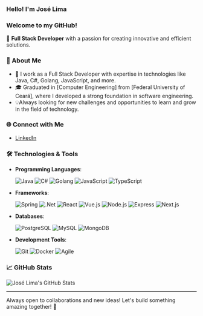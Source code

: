 ### Hello! I'm José Lima

### Welcome to my GitHub!

🔧 **Full Stack Developer** with a passion for creating innovative and efficient solutions.

### 📌 About Me
- 💼 I work as a Full Stack Developer with expertise in technologies like Java, C#, Golang, JavaScript, and more.
- 🎓 Graduated in [Computer Engineering] from [Federal University of Ceará], where I developed a strong foundation in software engineering.
- 💡Always looking for new challenges and opportunities to learn and grow in the field of technology.

### 🌐 Connect with Me
- [LinkedIn](https://www.linkedin.com/in/joselalima/)

### 🛠️ Technologies & Tools
- **Programming Languages**:
  
  ![Java](https://img.shields.io/badge/Java-ED8B00?style=for-the-badge&logo=java&logoColor=white)
  ![C#](https://img.shields.io/badge/C%23-239120?style=for-the-badge&logo=c-sharp&logoColor=white)
  ![Golang](https://img.shields.io/badge/Go-00ADD8?style=for-the-badge&logo=go&logoColor=white)
  ![JavaScript](https://img.shields.io/badge/JavaScript-323330?style=for-the-badge&logo=javascript&logoColor=F7DF1E)
  ![TypeScript](https://img.shields.io/badge/TypeScript-007ACC?style=for-the-badge&logo=typescript&logoColor=white)
- **Frameworks**:
  
  ![Spring](https://img.shields.io/badge/Spring-6DB33F?style=for-the-badge&logo=spring&logoColor=white)
  ![.Net](https://img.shields.io/badge/.NET-512BD4?style=for-the-badge&logo=dotnet&logoColor=white)
  ![React](https://img.shields.io/badge/React-20232A?style=for-the-badge&logo=react&logoColor=61DAFB)
  ![Vue.js](https://img.shields.io/badge/Vue.js-35495E?style=for-the-badge&logo=vue.js&logoColor=4FC08D)
  ![Node.js](https://img.shields.io/badge/Node.js-339933?style=for-the-badge&logo=nodedotjs&logoColor=white)
  ![Express](https://img.shields.io/badge/Express-000000?style=for-the-badge&logo=express&logoColor=white)
  ![Next.js](https://img.shields.io/badge/Next.js-000000?style=for-the-badge&logo=nextdotjs&logoColor=white)
- **Databases**:
  
  ![PostgreSQL](https://img.shields.io/badge/PostgreSQL-316192?style=for-the-badge&logo=postgresql&logoColor=white)
  ![MySQL](https://img.shields.io/badge/MySQL-00000F?style=for-the-badge&logo=mysql&logoColor=white)
  ![MongoDB](https://img.shields.io/badge/MongoDB-4EA94B?style=for-the-badge&logo=mongodb&logoColor=white)
- **Development Tools**:
  
  ![Git](https://img.shields.io/badge/Git-F05032?style=for-the-badge&logo=git&logoColor=white)
  ![Docker](https://img.shields.io/badge/Docker-2496ED?style=for-the-badge&logo=docker&logoColor=white)
  ![Agile](https://img.shields.io/badge/Agile-80CC28?style=for-the-badge&logo=agile&logoColor=white)

### 📈 GitHub Stats
![José Lima's GitHub Stats](https://github-readme-stats.vercel.app/api?username=joselalima&show_icons=true&theme=dark)

---

Always open to collaborations and new ideas! 
Let's build something amazing together! 🚀


<!--### 🚀 Projetos Destacados
- **[Projeto 1](#)**: Descrição breve do projeto e suas funcionalidades principais.
- **[Projeto 2](#)**: Descrição breve do projeto e suas funcionalidades principais.-->




<!--
**joselalima/joselalima** is a ✨ _special_ ✨ repository because its `README.md` (this file) appears on your GitHub profile.

Here are some ideas to get you started:

- 🔭 I’m currently working on ...
- 🌱 I’m currently learning ...
- 👯 I’m looking to collaborate on ...
- 🤔 I’m looking for help with ...
- 💬 Ask me about ...
- 📫 How to reach me: ...
- 😄 Pronouns: ...
- ⚡ Fun fact: ...
-->

